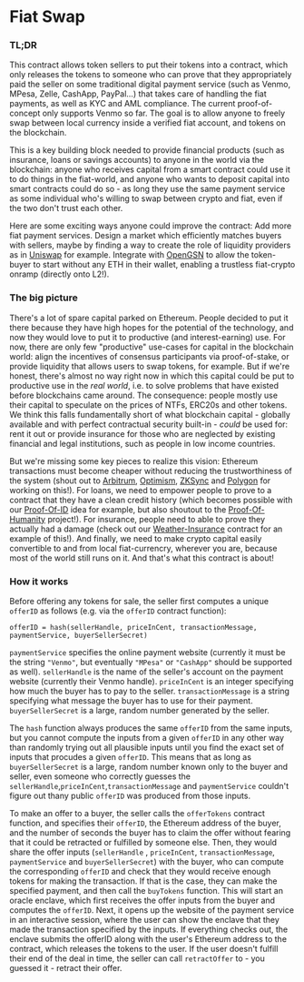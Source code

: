 # Fiat Swap

### TL;DR

This contract allows token sellers to put their tokens into a contract, which only releases the tokens to someone who can prove that they appropriately paid the seller on some traditional digital payment service (such as Venmo, MPesa, Zelle, CashApp, PayPal...) that takes care of handling the fiat payments, as well as KYC and AML compliance. The current proof-of-concept only supports Venmo so far. The goal is to allow anyone to freely swap between local currency inside a verified fiat account, and tokens on the blockchain. 

This is a key building block needed to provide financial products (such as insurance, loans or savings accounts) to anyone in the world via the blockchain: anyone who receives capital from a smart contract could use it to do things in the fiat-world, and anyone who wants to deposit capital into smart contracts could do so - as long they use the same payment service as some individual who's willing to swap between crypto and fiat, even if the two don't trust each other.

Here are some exciting ways anyone could improve the contract: Add more fiat payment services. Design a market which efficiently matches buyers with sellers, maybe by finding a way to create the role of liquidity providers as in [Uniswap](https://uniswap.com/) for example. Integrate with [OpenGSN](https://opengsn.org/) to allow the token-buyer to start without any ETH in their wallet, enabling a trustless fiat-crypto onramp (directly onto L2!). 

### The big picture
There's a lot of spare capital parked on Ethereum. People decided to put it there because they have high hopes for the potential of the technology, and now they would love to put it to productive (and interest-earning) use. For now, there are only few "productive" use-cases for capital in the blockchain world: align the incentives of consensus participants via proof-of-stake, or provide liquidity that allows users to swap tokens, for example. But if we're honest, there's almost no way right now in which this capital could be put to productive use in the _real world_, i.e. to solve problems that have existed before blockchains came around. The consequence: people mostly use their capital to speculate on the prices of NTFs, ERC20s and other tokens. We think this falls fundamentally short of what blockchain capital - globally available and with perfect contractual security built-in - _could_ be used for: rent it out or provide insurance for those who are neglected by existing financial and legal institutions, such as people in low income countries. 

But we're missing some key pieces to realize this vision: Ethereum transactions must become cheaper without reducing the trustworthiness of the system (shout out to [Arbitrum](https://offchainlabs.com/), [Optimism](https://www.optimism.io/), [ZKSync](https://zksync.io/) and [Polygon](https://polygon.technology/) for working on this!). For loans, we need to empower people to prove to a contract that they have a clean credit history (which becomes possible with our [Proof-Of-ID](https://app.opencontracts.io/#/open-contracts/proof-of-id) idea for example, but also shoutout to the [Proof-Of-Humanity](https://www.proofofhumanity.id/) project!). For insurance, people need to able to prove they actually had a damage (check out our [Weather-Insurance](https://app.opencontracts.io/#/open-contracts/weather-insurance) contract for an example of this!).  And finally, we need to make crypto capital easily convertible to and from local fiat-currencry, wherever you are, because most of the world still runs on it. And that's what this contract is about!

### How it works

Before offering any tokens for sale, the seller first computes a unique `offerID` as follows (e.g. via the `offerID` contract function):
```
offerID = hash(sellerHandle, priceInCent, transactionMessage, paymentService, buyerSellerSecret)
```
`paymentService` specifies the online payment website (currently it must be the string `"Venmo"`, but eventually `"MPesa"` or `"CashApp"` should be supported as well). `sellerHandle` is the name of the seller's account on the payment website (currently their Venmo handle). `priceInCent` is an integer specifying how much the buyer has to pay to the seller. `transactionMessage` is a string specifying what message the buyer has to use for their payment. `buyerSellerSecret` is a large, random number generated by the seller.

The `hash` function always produces the same `offerID` from the same inputs, but you cannot compute the inputs from a given `offerID` in any other way than randomly trying out all plausible inputs until you find the exact set of inputs that procudes a given `offerID`. This means that as long as `buyerSellerSecret` is a large, random number known only to the buyer and seller, even someone who correctly guesses the `sellerHandle`,`priceInCent`,`transactionMessage` and `paymentService` couldn't figure out thany public `offerID` was produced from those inputs. 

To make an offer to a buyer, the seller calls the `offerTokens` contract function, and specifies their `offerID`, the Ethereum address of the buyer, and the number of seconds the buyer has to claim the offer without fearing that it could be retracted or fulfilled by someone else. Then, they would share the offer inputs (`sellerHandle` , `priceInCent`, `transactionMessage`, `paymentService` and `buyerSellerSecret`) with the buyer, who can compute the corresponding `offerID` and check that they would receive enough tokens for making the transaction. If that is the case, they can make the specified payment, and then call the `buyTokens` function. This will start an oracle enclave, which first receives the offer inputs from the buyer and computes the `offerID`. Next, it opens up the website of the payment service in an interactive session, where the user can show the enclave that they made the transaction specified by the inputs. If everything checks out, the enclave submits the offerID along with the user's Ethereum address to the contract, which releases the tokens to the user. If the user doesn't fulfill their end of the deal in time, the seller can call `retractOffer` to - you guessed it - retract their offer.
